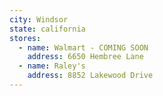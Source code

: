 ```yaml
---
city: Windsor
state: california
stores:
  - name: Walmart - COMING SOON
    address: 6650 Hembree Lane
  - name: Raley's
    address: 8852 Lakewood Drive
---
```

